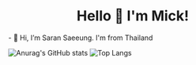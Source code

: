 <h1 align="center">Hello 👋 I'm Mick!</h1>
- 👋 Hi, I’m Saran Saeeung. I'm from Thailand

![Anurag's GitHub stats](https://github-readme-stats.vercel.app/api?username=Mickey4527&show_icons=true&theme=tokyonight)
![Top Langs](https://github-readme-stats.vercel.app/api/top-langs/?username=Mickey4527&layout=compact&theme=tokyonight)
<!---
Mickey4527/Mickey4527 is a ✨ special ✨ repository because its `README.md` (this file) appears on your GitHub profile.
You can click the Preview link to take a look at your changes.
--->
